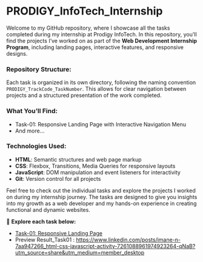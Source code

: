 # PRODIGY_InfoTech_Internship

Welcome to my GitHub repository, where I showcase all the tasks completed during my internship at Prodigy InfoTech. In this repository, you'll find the projects I’ve worked on as part of the **Web Development Internship Program**, including landing pages, interactive features, and responsive designs.

### Repository Structure:

Each task is organized in its own directory, following the naming convention `PRODIGY_TrackCode_TaskNumber`. This allows for clear navigation between projects and a structured presentation of the work completed.

### What You’ll Find:
- Task-01: Responsive Landing Page with Interactive Navigation Menu  
- And more...

### Technologies Used:
- **HTML**: Semantic structures and web page markup
- **CSS**: Flexbox, Transitions, Media Queries for responsive layouts
- **JavaScript**: DOM manipulation and event listeners for interactivity
- **Git**: Version control for all projects

Feel free to check out the individual tasks and explore the projects I worked on during my internship journey. The tasks are designed to give you insights into my growth as a web developer and my hands-on experience in creating functional and dynamic websites.

🔗 **Explore each task below:**
- [Task-01: Responsive Landing Page](https://github.com/your-username/PRODIGY_WD_Task01)
- Preview Result_Task01 : https://www.linkedin.com/posts/imane-n-7aa947266_html-css-javascript-activity-7261088961974923264-qNaB?utm_source=share&utm_medium=member_desktop

